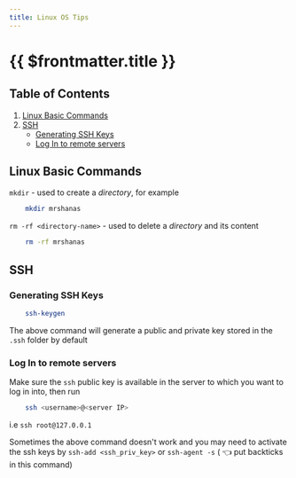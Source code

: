 ```yaml
---
title: Linux OS Tips
---
```


# {{ $frontmatter.title }}

## Table of Contents

1. [Linux Basic Commands](#linux-basic-commands)
1. [SSH](#ssh)
   - [Generating SSH Keys](#generating-ssh-keys)
   - [Log In to remote servers](#log-in-to-remote-servers)

## Linux Basic Commands

`mkdir` - used to create a _directory_, for example

```bash
    mkdir mrshanas
```

`rm -rf <directory-name>` - used to delete a _directory_ and its content

```bash
    rm -rf mrshanas
```

## SSH

### Generating SSH Keys

```bash
    ssh-keygen
```

The above command will generate a public and private key stored in the `.ssh` folder by default

### Log In to remote servers

Make sure the `ssh` public key is available in the server to which you want to log in into, then run

```bash
    ssh <username>@<server IP>
```

i.e `ssh root@127.0.0.1`

Sometimes the above command doesn't work and you may need to activate the ssh keys by
`ssh-add <ssh_priv_key>` or `ssh-agent -s` ( 👈 put backticks in this command)
